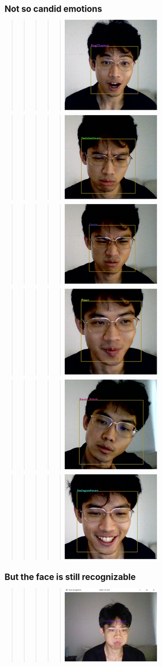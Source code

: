 # Not so candid emotions

> > > > > ![til](stunned.PNG)

> > > > > ![til](sorrow.PNG)

> > > > > ![til](turmoil.PNG)

> > > > > ![til](scared.PNG)

> > > > > ![til](indifference.PNG)

> > > > > ![til](happiness.PNG)

# But the face is still recognizable

> > > > > ![til](identifier.png)

